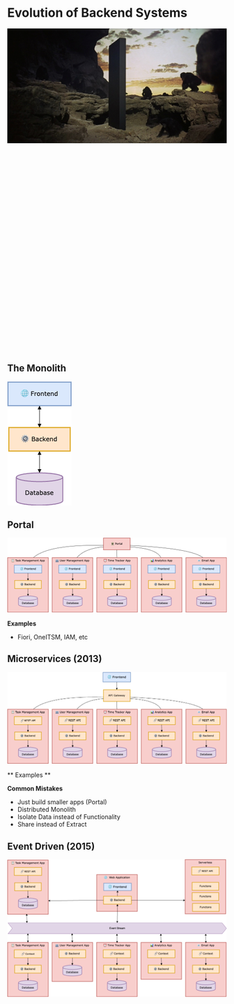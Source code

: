 # Evolution of Backend Systems

![The Beginning](./presentation/the_monolith.jpg)

<div style="margin: 500px 0;"></div>

## The Monolith

![Static Files](./presentation/backend_1.drawio.png)

## Portal

![Static Files](./presentation/backend_2.drawio.png)

**Examples**
- Fiori, OneITSM, IAM, etc

## Microservices (2013)

![Static Files](./presentation/backend_3.drawio.png)

** Examples **

**Common Mistakes**

- Just build smaller apps (Portal)
- Distributed Monolith
- Isolate Data instead of Functionality
- Share instead of Extract

## Event Driven (2015)

![Static Files](./presentation/backend_4.drawio.png)
